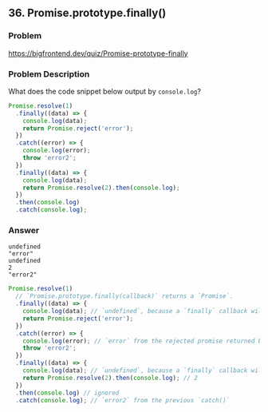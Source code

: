 ## 36. Promise.prototype.finally()

### Problem

https://bigfrontend.dev/quiz/Promise-prototype-finally

### Problem Description

What does the code snippet below output by `console.log`?

```js
Promise.resolve(1)
  .finally((data) => {
    console.log(data);
    return Promise.reject('error');
  })
  .catch((error) => {
    console.log(error);
    throw 'error2';
  })
  .finally((data) => {
    console.log(data);
    return Promise.resolve(2).then(console.log);
  })
  .then(console.log)
  .catch(console.log);
```

### Answer

```
undefined
"error"
undefined
2
"error2"
```

```js
Promise.resolve(1)
  // `Promise.prototype.finally(callback)` returns a `Promise`.
  .finally((data) => {
    console.log(data); // `undefined`, because a `finally` callback will not receive any argument.
    return Promise.reject('error');
  })
  .catch((error) => {
    console.log(error); // `error` from the rejected promise returned by the previous `finally()`
    throw 'error2';
  })
  .finally((data) => {
    console.log(data); // `undefined`, because a `finally` callback will not receive any argument.
    return Promise.resolve(2).then(console.log); // 2
  })
  .then(console.log) // ignored
  .catch(console.log); // `error2` from the previous `catch()`
```
